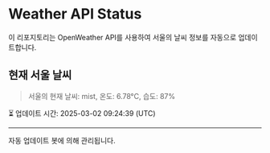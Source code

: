 
# Weather API Status

이 리포지토리는 OpenWeather API를 사용하여 서울의 날씨 정보를 자동으로 업데이트합니다.

## 현재 서울 날씨
> 서울의 현재 날씨: mist, 온도: 6.78°C, 습도: 87%

⏳ 업데이트 시간: 2025-03-02 09:24:39 (UTC)

---
자동 업데이트 봇에 의해 관리됩니다.
